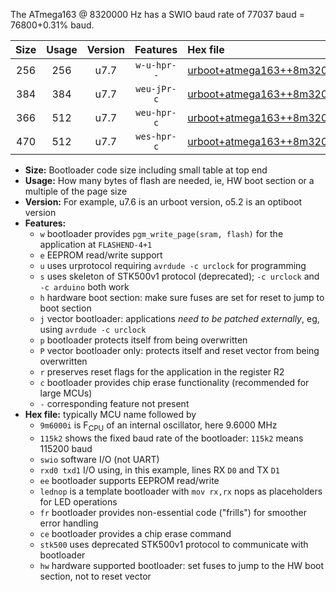 The ATmega163 @ 8320000 Hz has a SWIO baud rate of 77037 baud = 76800+0.31% baud.

|Size|Usage|Version|Features|Hex file|
|:-:|:-:|:-:|:-:|:--|
|256|256|u7.7|`w-u-hpr--`|[urboot+atmega163++8m3200i+++76k8_swio_rxd0_txd1_lednop_hw.hex](https://raw.githubusercontent.com/stefanrueger/urboot.hex/main/mcus/atmega163/internal_oscillator/fint++8m3200_Hz/br+++76k8_bps/urboot+atmega163++8m3200i+++76k8_swio_rxd0_txd1_lednop_hw.hex)|
|384|384|u7.7|`weu-jPr-c`|[urboot+atmega163++8m3200i+++76k8_swio_rxd0_txd1_ee_lednop_fr_ce.hex](https://raw.githubusercontent.com/stefanrueger/urboot.hex/main/mcus/atmega163/internal_oscillator/fint++8m3200_Hz/br+++76k8_bps/urboot+atmega163++8m3200i+++76k8_swio_rxd0_txd1_ee_lednop_fr_ce.hex)|
|366|512|u7.7|`weu-hpr-c`|[urboot+atmega163++8m3200i+++76k8_swio_rxd0_txd1_ee_lednop_fr_ce_hw.hex](https://raw.githubusercontent.com/stefanrueger/urboot.hex/main/mcus/atmega163/internal_oscillator/fint++8m3200_Hz/br+++76k8_bps/urboot+atmega163++8m3200i+++76k8_swio_rxd0_txd1_ee_lednop_fr_ce_hw.hex)|
|470|512|u7.7|`wes-hpr-c`|[urboot+atmega163++8m3200i+++76k8_swio_rxd0_txd1_ee_lednop_fr_ce_stk500_hw.hex](https://raw.githubusercontent.com/stefanrueger/urboot.hex/main/mcus/atmega163/internal_oscillator/fint++8m3200_Hz/br+++76k8_bps/urboot+atmega163++8m3200i+++76k8_swio_rxd0_txd1_ee_lednop_fr_ce_stk500_hw.hex)|

- **Size:** Bootloader code size including small table at top end
- **Usage:** How many bytes of flash are needed, ie, HW boot section or a multiple of the page size
- **Version:** For example, u7.6 is an urboot version, o5.2 is an optiboot version
- **Features:**
  + `w` bootloader provides `pgm_write_page(sram, flash)` for the application at `FLASHEND-4+1`
  + `e` EEPROM read/write support
  + `u` uses urprotocol requiring `avrdude -c urclock` for programming
  + `s` uses skeleton of STK500v1 protocol (deprecated); `-c urclock` and `-c arduino` both work
  + `h` hardware boot section: make sure fuses are set for reset to jump to boot section
  + `j` vector bootloader: applications *need to be patched externally*, eg, using `avrdude -c urclock`
  + `p` bootloader protects itself from being overwritten
  + `P` vector bootloader only: protects itself and reset vector from being overwritten
  + `r` preserves reset flags for the application in the register R2
  + `c` bootloader provides chip erase functionality (recommended for large MCUs)
  + `-` corresponding feature not present
- **Hex file:** typically MCU name followed by
  + `9m6000i` is F<sub>CPU</sub> of an internal oscillator, here 9.6000 MHz
  + `115k2` shows the fixed baud rate of the bootloader: `115k2` means 115200 baud
  + `swio` software I/O (not UART)
  + `rxd0 txd1` I/O using, in this example, lines RX `D0` and TX `D1`
  + `ee` bootloader supports EEPROM read/write
  + `lednop` is a template bootloader with `mov rx,rx` nops as placeholders for LED operations
  + `fr` bootloader provides non-essential code ("frills") for smoother error handling
  + `ce` bootloader provides a chip erase command
  + `stk500` uses deprecated STK500v1 protocol to communicate with bootloader
  + `hw` hardware supported bootloader: set fuses to jump to the HW boot section, not to reset vector
